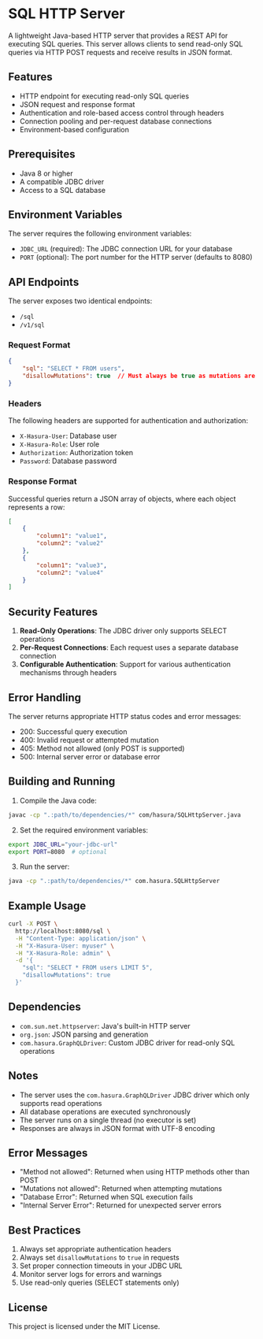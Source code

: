 # SQL HTTP Server

A lightweight Java-based HTTP server that provides a REST API for executing SQL queries. This server allows clients to send read-only SQL queries via HTTP POST requests and receive results in JSON format.

## Features

- HTTP endpoint for executing read-only SQL queries
- JSON request and response format
- Authentication and role-based access control through headers
- Connection pooling and per-request database connections
- Environment-based configuration

## Prerequisites

- Java 8 or higher
- A compatible JDBC driver
- Access to a SQL database

## Environment Variables

The server requires the following environment variables:

- `JDBC_URL` (required): The JDBC connection URL for your database
- `PORT` (optional): The port number for the HTTP server (defaults to 8080)

## API Endpoints

The server exposes two identical endpoints:
- `/sql`
- `/v1/sql`

### Request Format

```json
{
    "sql": "SELECT * FROM users",
    "disallowMutations": true  // Must always be true as mutations are not supported
}
```

### Headers

The following headers are supported for authentication and authorization:

- `X-Hasura-User`: Database user
- `X-Hasura-Role`: User role
- `Authorization`: Authorization token
- `Password`: Database password

### Response Format

Successful queries return a JSON array of objects, where each object represents a row:

```json
[
    {
        "column1": "value1",
        "column2": "value2"
    },
    {
        "column1": "value3",
        "column2": "value4"
    }
]
```

## Security Features

1. **Read-Only Operations**: The JDBC driver only supports SELECT operations
2. **Per-Request Connections**: Each request uses a separate database connection
3. **Configurable Authentication**: Support for various authentication mechanisms through headers

## Error Handling

The server returns appropriate HTTP status codes and error messages:

- 200: Successful query execution
- 400: Invalid request or attempted mutation
- 405: Method not allowed (only POST is supported)
- 500: Internal server error or database error

## Building and Running

1. Compile the Java code:
```bash
javac -cp ".:path/to/dependencies/*" com/hasura/SQLHttpServer.java
```

2. Set the required environment variables:
```bash
export JDBC_URL="your-jdbc-url"
export PORT=8080  # optional
```

3. Run the server:
```bash
java -cp ".:path/to/dependencies/*" com.hasura.SQLHttpServer
```

## Example Usage

```bash
curl -X POST \
  http://localhost:8080/sql \
  -H "Content-Type: application/json" \
  -H "X-Hasura-User: myuser" \
  -H "X-Hasura-Role: admin" \
  -d '{
    "sql": "SELECT * FROM users LIMIT 5",
    "disallowMutations": true
  }'
```

## Dependencies

- `com.sun.net.httpserver`: Java's built-in HTTP server
- `org.json`: JSON parsing and generation
- `com.hasura.GraphQLDriver`: Custom JDBC driver for read-only SQL operations

## Notes

- The server uses the `com.hasura.GraphQLDriver` JDBC driver which only supports read operations
- All database operations are executed synchronously
- The server runs on a single thread (no executor is set)
- Responses are always in JSON format with UTF-8 encoding

## Error Messages

- "Method not allowed": Returned when using HTTP methods other than POST
- "Mutations not allowed": Returned when attempting mutations
- "Database Error": Returned when SQL execution fails
- "Internal Server Error": Returned for unexpected server errors

## Best Practices

1. Always set appropriate authentication headers
2. Always set `disallowMutations` to `true` in requests
3. Set proper connection timeouts in your JDBC URL
4. Monitor server logs for errors and warnings
5. Use read-only queries (SELECT statements only)

## License

This project is licensed under the MIT License.
